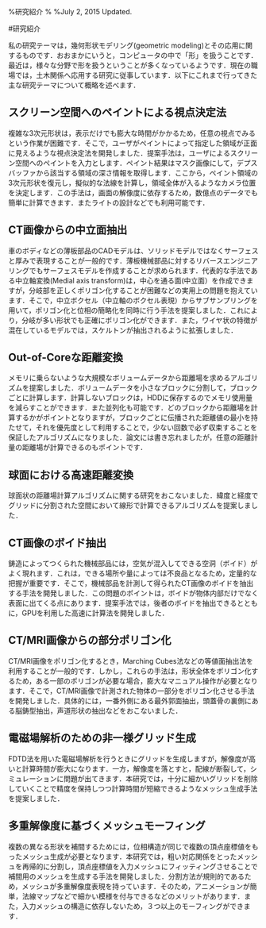 %研究紹介
%
%July 2, 2015 Updated.

#研究紹介

私の研究テーマは，幾何形状モデリング(geometric modeling)とその応用に関するものです．おおまかにいうと，コンピュータの中で「形」を扱うことです．最近は，様々な分野で形を扱うということが多くなっているようです．現在の職場では，土木関係へ応用する研究に従事しています．以下にこれまで行ってきた主な研究テーマについて概略を述べます．

## スクリーン空間へのペイントによる視点決定法

複雑な3次元形状は，表示だけでも膨大な時間がかかるため，任意の視点でみるという作業が困難です．そこで，ユーザがペイントによって指定した領域が正面に見えるような視点決定法を開発しました．提案手法は，ユーザによるスクリーン空間へのペイントを入力とします．ペイント結果はマスク画像にして，デプスバッファから該当する領域の深さ情報を取得します．ここから，ペイント領域の3次元形状を復元し，擬似的な法線を計算し，領域全体が入るようなカメラ位置を決定します．この手法は，画面の解像度に依存するため，数億点のデータでも簡単に計算できます．またライトの設計などでも利用可能です．

## CT画像からの中立面抽出

車のボディなどの薄板部品のCADモデルは、ソリッドモデルではなくサーフェスと厚みで表現することが一般的です．薄板機械部品に対するリバースエンジニアリングでもサーフェスモデルを作成することが求められます．代表的な手法である中立軸変換(Medial axis transform)は，中心を通る面(中立面）を作成できますが，分岐部を正しくポリゴン化することが困難などの実用上の問題を抱えています．そこで，中立ボクセル（中立軸のボクセル表現）からサブサンプリングを用いて，ポリゴン化と位相の簡略化を同時に行う手法を提案しました．これにより，分岐が多い形状でも正確にポリゴン化ができます．また，ワイヤ状の特徴が混在しているモデルでは，スケルトンが抽出されるように拡張しました．

## Out-of-Coreな距離変換

メモリに乗らないような大規模なボリュームデータから距離場を求めるアルゴリズムを提案しました．ボリュームデータを小さなブロックに分割して，ブロックごとに計算します．計算しないブロックは，HDDに保存するのでメモリ使用量を減らすことができます．また並列化も可能です．どのブロックから距離場を計算するかがポイントとなりますが，ブロックごとに伝播された距離値の最小を持たせて，それを優先度として利用することで，少ない回数で必ず収束することを保証したアルゴリズムになりました．論文には書き忘れましたが，任意の距離計量の距離場が計算できるのもポイントです．

## 球面における高速距離変換

球面状の距離場計算アルゴリズムに関する研究をおこないました．緯度と経度でグリッドに分割された空間において線形で計算できるアルゴリズムを提案しました．

## CT画像のボイド抽出

鋳造によってつくられた機械部品には，空気が混入してできる空洞（ボイド）がよく現れます．これは，できる場所や量によっては不良品となるため，定量的な把握が重要です．そこで，機械部品を計測して得られたCT画像のボイドを抽出する手法を開発しました．この問題のポイントは，ボイドが物体内部だけでなく表面に出てくる点にあります．提案手法では，後者のボイドを抽出できるとともに，GPUを利用した高速に計算法を開発しました．

## CT/MRI画像からの部分ポリゴン化

CT/MRI画像をポリゴン化するとき，Marching Cubes法などの等値面抽出法を利用することが一般的です．しかし，これらの手法は，形状全体をポリゴン化するため，ある一部のポリゴンが必要な場合，膨大なマニュアル操作が必要となります．そこで，CT/MRI画像で計測された物体の一部分をポリゴン化させる手法を開発しました．具体的には，一番外側にある最外郭面抽出，頭蓋骨の裏側にある脳鋳型抽出，声道形状の抽出などをおこないました．

## 電磁場解析のための非一様グリッド生成

FDTD法を用いた電磁場解析を行うときにグリッドを生成しますが，解像度が高いと計算時間が膨大になります．一方，解像度を落とすと，配線が断裂して，シミュレーションに問題が出てきます．本研究では，十分に細かいグリッドを削除していくことで精度を保持しつつ計算時間が短縮できるようなメッシュ生成手法を提案しました．

## 多重解像度に基づくメッシュモーフィング

複数の異なる形状を補間するためには，位相構造が同じで複数の頂点座標値をもったメッシュ生成が必要となります．本研究では，粗い対応関係をとったメッシュを再帰的に分割し，頂点座標値を入力メッシュにフィッティングさせることで補間用のメッシュを生成する手法を開発しました．分割方法が規則的であるため，メッシュが多重解像度表現を持っています．そのため，アニメーションが簡単，法線マップなどで細かい模様を付与できるなどのメリットがあります．また，入力メッシュの構造に依存しないため，３つ以上のモーフィングができます．
